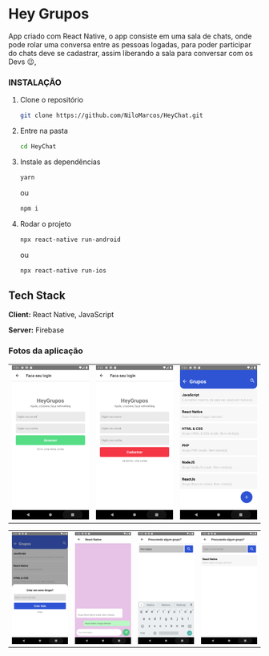
# Hey Grupos

App criado com React Native, o app consiste em uma sala de chats, onde pode
rolar uma conversa entre as pessoas logadas, para poder participar do chats
deve se cadastrar, assim liberando a sala para conversar com os Devs 😉,



### INSTALAÇÃO

1. Clone o repositório

   ```sh
   git clone https://github.com/NiloMarcos/HeyChat.git
   ```

2. Entre na pasta

   ```sh
   cd HeyChat
   ```

3. Instale as dependências

   ```sh
   yarn
   ```

   ou

   ```sh
   npm i

4. Rodar o projeto

   ```sh
   npx react-native run-android
   ```

    ou

   ```sh
   npx react-native run-ios
   ```
## Tech Stack

**Client:** React Native, JavaScript

**Server:** Firebase

### Fotos da aplicação

<p align="center">
<table  style="border: none">
  <tr>
    <td>
      <img src="src/assets/1.png">
    </td>
    <td>
      <img src="src/assets/2.png">
    </td>
    <td>
      <img src="src/assets/3.png">
    </td>
  </tr>
</table>
</p>

<p align="center">
<table  style="border: none">
  <tr>
    <td>
      <img src="src/assets/4.png">
    </td>
    <td>
      <img src="src/assets/5.png">
    </td>
    <td>
      <img src="src/assets/6.png">
    </td>
    <td>
      <img src="src/assets/7.png">
    </td>
  </tr>
</table>
</p>